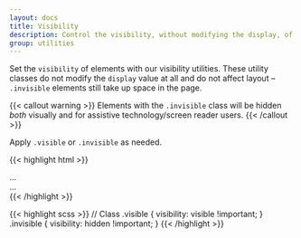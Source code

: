 ```yaml
---
layout: docs
title: Visibility
description: Control the visibility, without modifying the display, of elements with visibility utilities.
group: utilities
---
```


Set the `visibility` of elements with our visibility utilities. These utility classes do not modify the `display` value at all and do not affect layout – `.invisible` elements still take up space in the page.

{{< callout warning >}}
Elements with the `.invisible` class will be hidden *both* visually and for assistive technology/screen reader users.
{{< /callout >}}

Apply `.visible` or `.invisible` as needed.

{{< highlight html >}}
<div class="visible">...</div>
<div class="invisible">...</div>
{{< /highlight >}}

{{< highlight scss >}}
// Class
.visible {
  visibility: visible !important;
}
.invisible {
  visibility: hidden !important;
}
{{< /highlight >}}
